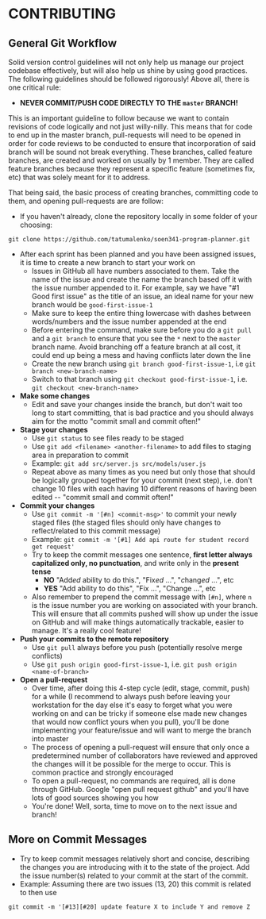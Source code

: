 # CONTRIBUTING
## General Git Workflow
Solid version control guidelines will not only help us manage our project codebase effectively, but will also help us shine by using good practices. The following guidelines should be followed rigorously! Above all, there is one critical rule:
* **NEVER COMMIT/PUSH CODE DIRECTLY TO THE `master` BRANCH!** 

This is an important guideline to follow because we want to contain revisions of code  logically and not just willy-nilly. This means that for code to end up in the master branch, pull-requests will need to be opened in order for code reviews to be conducted to ensure that incorporation of said branch will be sound not break everything. These branches, called feature branches, are created and worked on usually by 1 member. They are called feature branches because they represent a specific feature (sometimes fix, etc) that was solely meant for it to address. 

That being said, the basic process of creating branches, committing code to them, and opening pull-requests are are follow:
* If you haven't already, clone the repository locally in some folder of your choosing:
```
git clone https://github.com/tatumalenko/soen341-program-planner.git
```
* After each sprint has been planned and you have been assigned issues, it is time to create a new branch to start your work on
    * Issues in GitHub all have numbers associated to them. Take the name of the issue and create the name the branch based off it with the issue number appended to it. For example, say we have "#1 Good first issue" as the title of an issue, an ideal name for your new branch would be `good-first-issue-1`
    * Make sure to keep the entire thing lowercase with dashes between words/numbers and the issue number appended at the end
    * Before entering the command, make sure before you do a `git pull` and a `git branch` to ensure that you see the `*` next to the `master` branch name. Avoid branching off a feature branch at all cost, it could end up being a mess and having conflicts later down the line 
    * Create the new branch using `git branch good-first-issue-1`, i.e `git branch <new-branch-name>`
    * Switch to that branch using `git checkout good-first-issue-1`, i.e. `git checkout <new-branch-name>`
* **Make some changes**
    * Edit and save your changes inside the branch, but don't wait too long to start committing, that is bad practice and you should always aim for the motto "commit small and commit often!"
* **Stage your changes**
    * Use `git status` to see files ready to be staged
    * Use `git add <filename> <another-filename>` to add files to staging area in preparation to commit
    * Example: `git add src/server.js src/models/user.js`
    * Repeat above as many times as you need but only those that should be logically grouped together for your commit (next step), i.e. don't change 10 files with each having 10 different reasons of having been edited -- "commit small and commit often!"
* **Commit your changes**
    * Use `git commit -m '[#n] <commit-msg>'` to commit your newly staged files (the staged files should only have changes to reflect/related to this commit message)
    * Example: `git commit -m '[#1] Add api route for student record get request'` 
    * Try to keep the commit messages one sentence, **first letter always capitalized only, no punctuation**, and write only in the **present tense**
        * **NO** "Add*ed* ability to do this.", "Fix*ed* ...", "*c*hang*ed* ...", etc
        * **YES** "Add ability to do this", "Fix ...", "Change ...", etc
    * Also remember to prepend the commit message with `[#n]`, where `n` is the issue number you are working on associated with your branch. This will ensure that all commits pushed will show up under the issue on GitHub and will make things automatically trackable, easier to manage. It's a really cool feature!
* **Push your commits to the remote repository**
    * Use `git pull` always before you push (potentially resolve merge conflicts)
    * Use `git push origin good-first-issue-1`, i.e. `git push origin <name-of-branch>`
* **Open a pull-request**
    * Over time, after doing this 4-step cycle (edit, stage, commit, push) for a while (I recommend to always push before leaving your workstation for the day else it's easy to forget what you were working on and can be tricky if someone else made new changes that would now conflict yours when you pull), you'll be done implementing your feature/issue and will want to merge the branch into master
    * The process of opening a pull-request will ensure that only once a predetermined number of collaborators have reviewed and approved the changes will it be possible for the merge to occur. This is common practice and strongly encouraged
    * To open a pull-request, no commands are required, all is done through GitHub. Google "open pull request github" and you'll have lots of good sources showing you how
    * You're done! Well, sorta, time to move on to the next issue and branch! 

## More on Commit Messages
* Try to keep commit messages relatively short and concise, describing the changes you are introducing with it to the state of the project. Add the issue number(s) related to your commit at the start of the commit.
* Example: Assuming there are two issues (13, 20) this commit is related to then use 
```
git commit -m '[#13][#20] update feature X to include Y and remove Z
```